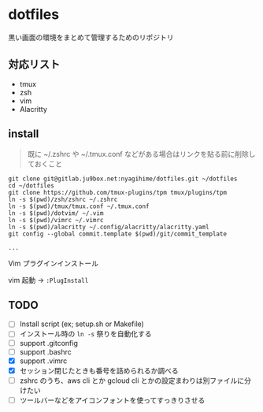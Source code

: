 # dotfiles

黒い画面の環境をまとめて管理するためのリポジトリ

## 対応リスト

- tmux
- zsh
- vim
- Alacritty

## install

> 既に ~/.zshrc や ~/.tmux.conf などがある場合はリンクを貼る前に削除しておくこと

```shell
git clone git@gitlab.ju9box.net:nyagihime/dotfiles.git ~/dotfiles
cd ~/dotfiles
git clone https://github.com/tmux-plugins/tpm tmux/plugins/tpm
ln -s $(pwd)/zsh/zshrc ~/.zshrc
ln -s $(pwd)/tmux/tmux.conf ~/.tmux.conf
ln -s $(pwd)/dotvim/ ~/.vim
ln -s $(pwd)/vimrc ~/.vimrc
ln -s $(pwd)/alacritty ~/.config/alacritty/alacritty.yaml
git config --global commit.template $(pwd)/git/commit_template

...
```

Vim プラグインインストール

vim 起動 → `:PlugInstall`

## TODO

- [ ] Install script (ex; setup.sh or Makefile)
- [ ] インストール時の `ln -s` 祭りを自動化する
- [ ] support .gitconfig
- [ ] support .bashrc
- [x] support .vimrc
- [x] セッション閉じたときも番号を詰められるか調べる
- [ ] zshrc のうち、aws cli とか gcloud cli とかの設定まわりは別ファイルに分けたい
- [ ] ツールバーなどをアイコンフォントを使ってすっきりさせる
